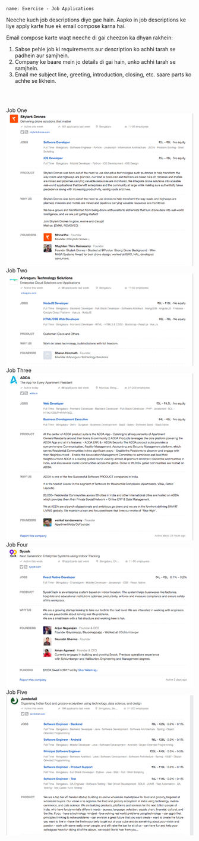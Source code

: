 ```ngMeta
name: Exercise - Job Applications
```

Neeche kuch job descriptions diye gae hain. Aapko in job descriptions ke liye apply karte hue ek email compose karna hai. 

Email compose karte waqt neeche di gai cheezon ka dhyan rakhein:
1. Sabse pehle job ki requirements aur description ko achhi tarah se padhein aur samjhein. 
2. Company ke baare mein jo details di gai hain, unko achhi tarah se samjhein.
3. Email me subject line, greeting, introduction, closing, etc. saare parts ko achhe se likhein.
<br>
<br>

Job One
<br>
![Job Application One](images/job1.png)
Job Two
<br>
![Job Application Two](images/job2.png)
Job Three
<br>
![Job Application Three](images/job3.png)
Job Four
<br>
![Job Application Four](images/job4.png)
Job Five
<br>
![Job Application Five](images/job5.png)



